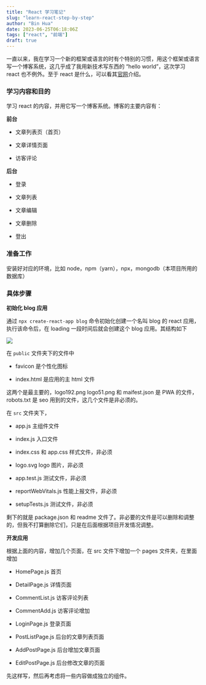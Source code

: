 ```yaml
---
title: "React 学习笔记"
slug: "learn-react-step-by-step"
author: "Bin Hua"
date: 2023-06-25T06:18:06Z
tags: ["react", "前端"]
draft: true
---
```


一直以来，我在学习一个新的框架或语言的时有个特别的习惯，用这个框架或语言写一个博客系统，这几乎成了我用新技术写东西的 “hello world”，这次学习 react 也不例外。至于 react 是什么，可以看其[官网](https://react.dev/)介绍。

### 学习内容和目的

学习 react 的内容，并用它写一个博客系统。博客的主要内容有：

**前台**

- 文章列表页（首页）

- 文章详情页面

- 访客评论

**后台**

- 登录

- 文章列表

- 文章编辑

- 文章删除

- 登出

### 准备工作

安装好对应的环境，比如 node，npm（yarn），npx，mongodb（本项目所用的数据库）

### 具体步骤

**初始化 blog 应用**

通过 `npx create-react-app blog` 命令初始化创建一个名叫 blog 的 react 应用，执行该命令后，在 loading 一段时间后就会创建这个 blog 应用。其结构如下

![](/imgs/learn-react-step-by-step-001.png)

在 `public` 文件夹下的文件中

- favicon 是个性化图标

- index.html 是应用的主 html 文件

这两个是最主要的，logo192.png logo51.png 和 maifest.json 是 PWA 的文件，robots.txt 是 seo 用到的文件，这几个文件是非必须的。

在 `src` 文件夹下，

- app.js 主组件文件

- index.js 入口文件

- index.css 和 app.css 样式文件，非必须

- logo.svg logo 图片，非必须

- app.test.js 测试文件，非必须

- reportWebVitals.js 性能上报文件，非必须

- setupTests.js 测试文件，非必须

剩下的就是 package.json 和 readme 文件了。非必要的文件是可以删除和调整的，但我不打算删除它们，只是在后面根据项目开发情况调整。

**开发应用**

根据上面的内容，增加几个页面，在 src 文件下增加一个 pages 文件夹，在里面增加

- HomePage.js 首页

- DetailPage.js 详情页面

- CommentList.js 访客评论列表

- CommentAdd.js 访客评论增加

- LoginPage.js 登录页面
  
- PostListPage.js 后台的文章列表页面

- AddPostPage.js 后台增加文章页面

- EditPostPage.js 后台修改文章的页面

先这样写，然后再考虑将一些内容做成独立的组件。
